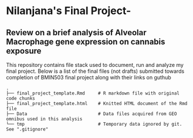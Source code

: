 # Nilanjana's Final Project- 
## Review on a brief analysis of Alveolar Macrophage gene expression on cannabis exposure

This repository contains file stack used to document, run and analyze my final project. Below is a list of the final files (not drafts) submitted towards completion of BMIN503 final project along with their links on guthub

```
.
├── final_project_template.Rmd     # R markdown file with original code chunks
├── final_project_template.html    # Knitted HTML document of the Rmd file 
├── Data                           # Data files acquired from GEO omnibus used in this analysis
└── tmp                            # Temporary data ignored by git. See ".gitignore"
```
